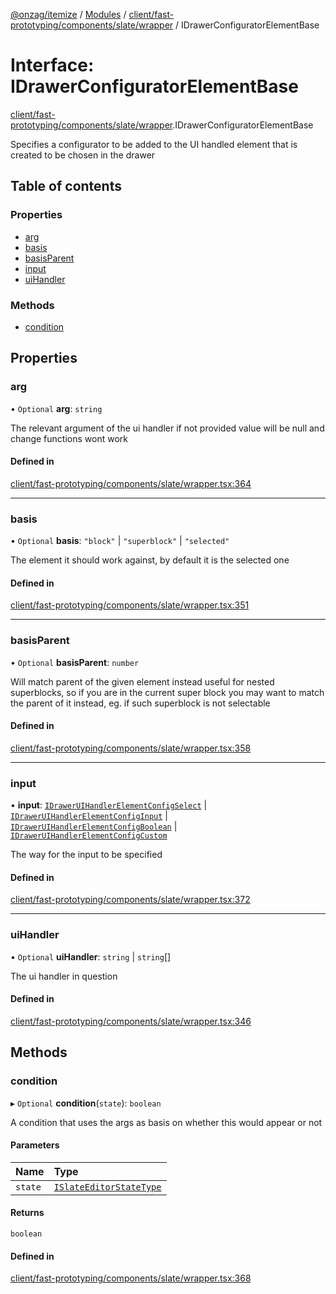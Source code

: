 [@onzag/itemize](../README.md) / [Modules](../modules.md) / [client/fast-prototyping/components/slate/wrapper](../modules/client_fast_prototyping_components_slate_wrapper.md) / IDrawerConfiguratorElementBase

# Interface: IDrawerConfiguratorElementBase

[client/fast-prototyping/components/slate/wrapper](../modules/client_fast_prototyping_components_slate_wrapper.md).IDrawerConfiguratorElementBase

Specifies a configurator to be added to the UI handled element
that is created to be chosen in the drawer

## Table of contents

### Properties

- [arg](client_fast_prototyping_components_slate_wrapper.IDrawerConfiguratorElementBase.md#arg)
- [basis](client_fast_prototyping_components_slate_wrapper.IDrawerConfiguratorElementBase.md#basis)
- [basisParent](client_fast_prototyping_components_slate_wrapper.IDrawerConfiguratorElementBase.md#basisparent)
- [input](client_fast_prototyping_components_slate_wrapper.IDrawerConfiguratorElementBase.md#input)
- [uiHandler](client_fast_prototyping_components_slate_wrapper.IDrawerConfiguratorElementBase.md#uihandler)

### Methods

- [condition](client_fast_prototyping_components_slate_wrapper.IDrawerConfiguratorElementBase.md#condition)

## Properties

### arg

• `Optional` **arg**: `string`

The relevant argument of the ui handler
if not provided value will be null and change functions wont
work

#### Defined in

[client/fast-prototyping/components/slate/wrapper.tsx:364](https://github.com/onzag/itemize/blob/f2f29986/client/fast-prototyping/components/slate/wrapper.tsx#L364)

___

### basis

• `Optional` **basis**: ``"block"`` \| ``"superblock"`` \| ``"selected"``

The element it should work against, by default
it is the selected one

#### Defined in

[client/fast-prototyping/components/slate/wrapper.tsx:351](https://github.com/onzag/itemize/blob/f2f29986/client/fast-prototyping/components/slate/wrapper.tsx#L351)

___

### basisParent

• `Optional` **basisParent**: `number`

Will match parent of the given element instead useful for nested
superblocks, so if you are in the current super block you may
want to match the parent of it instead, eg. if such superblock
is not selectable

#### Defined in

[client/fast-prototyping/components/slate/wrapper.tsx:358](https://github.com/onzag/itemize/blob/f2f29986/client/fast-prototyping/components/slate/wrapper.tsx#L358)

___

### input

• **input**: [`IDrawerUIHandlerElementConfigSelect`](client_fast_prototyping_components_slate_wrapper.IDrawerUIHandlerElementConfigSelect.md) \| [`IDrawerUIHandlerElementConfigInput`](client_fast_prototyping_components_slate_wrapper.IDrawerUIHandlerElementConfigInput.md) \| [`IDrawerUIHandlerElementConfigBoolean`](client_fast_prototyping_components_slate_wrapper.IDrawerUIHandlerElementConfigBoolean.md) \| [`IDrawerUIHandlerElementConfigCustom`](client_fast_prototyping_components_slate_wrapper.IDrawerUIHandlerElementConfigCustom.md)

The way for the input to be specified

#### Defined in

[client/fast-prototyping/components/slate/wrapper.tsx:372](https://github.com/onzag/itemize/blob/f2f29986/client/fast-prototyping/components/slate/wrapper.tsx#L372)

___

### uiHandler

• `Optional` **uiHandler**: `string` \| `string`[]

The ui handler in question

#### Defined in

[client/fast-prototyping/components/slate/wrapper.tsx:346](https://github.com/onzag/itemize/blob/f2f29986/client/fast-prototyping/components/slate/wrapper.tsx#L346)

## Methods

### condition

▸ `Optional` **condition**(`state`): `boolean`

A condition that uses the args as basis on whether this would appear or not

#### Parameters

| Name | Type |
| :------ | :------ |
| `state` | [`ISlateEditorStateType`](client_fast_prototyping_components_slate.ISlateEditorStateType.md) |

#### Returns

`boolean`

#### Defined in

[client/fast-prototyping/components/slate/wrapper.tsx:368](https://github.com/onzag/itemize/blob/f2f29986/client/fast-prototyping/components/slate/wrapper.tsx#L368)
